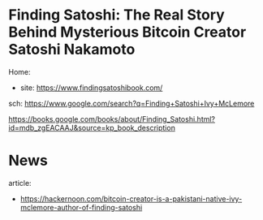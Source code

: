 # Finding Satoshi: The Real Story Behind Mysterious Bitcoin Creator Satoshi Nakamoto
Home:
- site: https://www.findingsatoshibook.com/

sch: https://www.google.com/search?q=Finding+Satoshi+Ivy+McLemore

https://books.google.com/books/about/Finding_Satoshi.html?id=mdb_zgEACAAJ&source=kp_book_description

# News
article:
- https://hackernoon.com/bitcoin-creator-is-a-pakistani-native-ivy-mclemore-author-of-finding-satoshi
